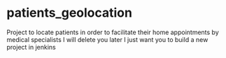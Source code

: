 # patients_geolocation
Project to locate patients in order to facilitate their home appointments by medical specialists
I will delete you later I just want you to build a new project in jenkins 
